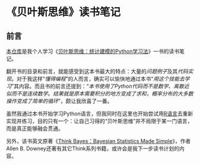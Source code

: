 # 《贝叶斯思维》读书笔记

## 前言

[本仓库][repo]是我个人学习《[贝叶斯思维：统计建模的Python学习法][book.CN]》一书的读书笔记。

翻开书的目录和前言，就能感受到这本书最大的特点：大量的*问题例子*及其*代码实现*。对于我这样“*懂得编程*”的人而言，确实可以愉快地通过本书“*用这个技能去学习*”其内容。而且书的前言还提到：“*本书使用了Python代码而不是数学、离散近似而不是连续数学。结果就是原本需要积分的地方变成了求和，概率分布的大多数操作变成了简单的循环*”，颇让我欣喜了一番。

虽然我通过本书开始学习Python语言，但我同时在这里也开始尝试用[R语言][Rlang]去重新实现并练习，目的只有一个：让自己习得的“贝叶斯思维”并不局限于某一门语言，而是真正能够融会贯通。

另外，该书英文原著《[Think Bayes：Bayesian Statistics Made Simple][book.EN]》，作者Allen B. Downey还著有其它Think系列书籍，或许会是我下一步读书计划的内容。

[repo]: http://github.com/yanlinlin82/ThinkBayesInR
[book.CN]: http://book.douban.com/subject/26340992/
[book.EN]: http://www.greenteapress.com/thinkbayes/
[Rlang]: http://www.r-project.org/
